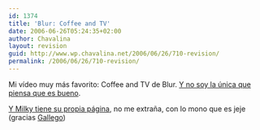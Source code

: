 ```yaml
---
id: 1374
title: 'Blur: Coffee and TV'
date: 2006-06-26T05:24:35+02:00
author: Chavalina
layout: revision
guid: http://www.wp.chavalina.net/2006/06/26/710-revision/
permalink: /2006/06/26/710-revision/
---
```

Mi vídeo muy más favorito: Coffee and TV de Blur. <a href="http://www.pitchforkmedia.com/article/feature/36588/Staff_List_100_Awesome_Music_Videos" target="_blank">Y no soy la única que piensa que es bueno</a>.



<a href="http://www.milkyfan.com/" target="_blank">Y Milky tiene su propia página</a>, no me extra&ntilde;a, con lo mono que es jeje (gracias <a href="http://www.chochitopelao.com/" target="_blank">Gallego</a>)